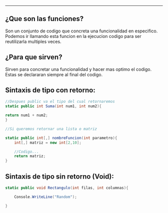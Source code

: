 
---
## **¿Que son las funciones?**

Son un conjunto de codigo que concreta una funcionalidad en especifico. Podemos ir llamando esta funcion en la ejecucion codigo para ser reutilizarla multiples veces.


## **¿Para que sirven?**

Sirven para concretar una funcionalidad y hacer mas optimo el codigo. Estas se declararan siempre al final del codigo. 


## Sintaxis de tipo con retorno:
```c#
//Despues public va el tipo del cual retornaremos
static public int Suma(int num1, int num2){

return num1 + num2;
}

//Si queremos retornar una lista o matriz 

static public int[,] nombreFuncion(int parametro){
    int[,] matriz = new int[2,10];

	//Codigo...
	return matriz;
}


```


## Sintaxis de tipo sin retorno (Void):
```c#
static public void Rectangulo(int filas, int columnas){

	Console.WriteLine("Random");

}
```


